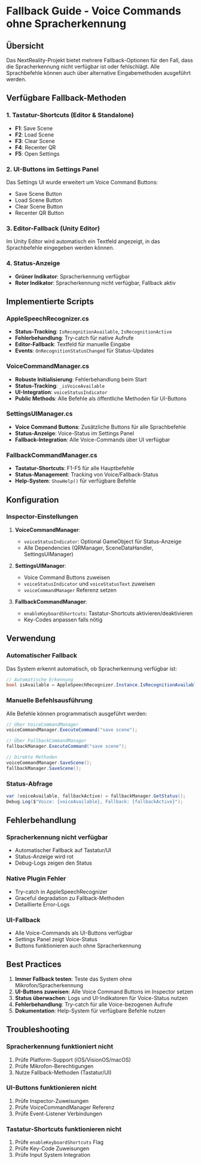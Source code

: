 # Fallback Guide - Voice Commands ohne Spracherkennung

## Übersicht

Das NextReality-Projekt bietet mehrere Fallback-Optionen für den Fall, dass die Spracherkennung nicht verfügbar ist oder fehlschlägt. Alle Sprachbefehle können auch über alternative Eingabemethoden ausgeführt werden.

## Verfügbare Fallback-Methoden

### 1. **Tastatur-Shortcuts (Editor & Standalone)**
- **F1**: Save Scene
- **F2**: Load Scene  
- **F3**: Clear Scene
- **F4**: Recenter QR
- **F5**: Open Settings

### 2. **UI-Buttons im Settings Panel**
Das Settings UI wurde erweitert um Voice Command Buttons:
- Save Scene Button
- Load Scene Button
- Clear Scene Button
- Recenter QR Button

### 3. **Editor-Fallback (Unity Editor)**
Im Unity Editor wird automatisch ein Textfeld angezeigt, in das Sprachbefehle eingegeben werden können.

### 4. **Status-Anzeige**
- **Grüner Indikator**: Spracherkennung verfügbar
- **Roter Indikator**: Spracherkennung nicht verfügbar, Fallback aktiv

## Implementierte Scripts

### AppleSpeechRecognizer.cs
- **Status-Tracking**: `IsRecognitionAvailable`, `IsRecognitionActive`
- **Fehlerbehandlung**: Try-catch für native Aufrufe
- **Editor-Fallback**: Textfeld für manuelle Eingabe
- **Events**: `OnRecognitionStatusChanged` für Status-Updates

### VoiceCommandManager.cs
- **Robuste Initialisierung**: Fehlerbehandlung beim Start
- **Status-Tracking**: `_isVoiceAvailable`
- **UI-Integration**: `voiceStatusIndicator`
- **Public Methods**: Alle Befehle als öffentliche Methoden für UI-Buttons

### SettingsUIManager.cs
- **Voice Command Buttons**: Zusätzliche Buttons für alle Sprachbefehle
- **Status-Anzeige**: Voice-Status im Settings Panel
- **Fallback-Integration**: Alle Voice-Commands über UI verfügbar

### FallbackCommandManager.cs
- **Tastatur-Shortcuts**: F1-F5 für alle Hauptbefehle
- **Status-Management**: Tracking von Voice/Fallback-Status
- **Help-System**: `ShowHelp()` für verfügbare Befehle

## Konfiguration

### Inspector-Einstellungen
1. **VoiceCommandManager**:
   - `voiceStatusIndicator`: Optional GameObject für Status-Anzeige
   - Alle Dependencies (QRManager, SceneDataHandler, SettingsUIManager)

2. **SettingsUIManager**:
   - Voice Command Buttons zuweisen
   - `voiceStatusIndicator` und `voiceStatusText` zuweisen
   - `voiceCommandManager` Referenz setzen

3. **FallbackCommandManager**:
   - `enableKeyboardShortcuts`: Tastatur-Shortcuts aktivieren/deaktivieren
   - Key-Codes anpassen falls nötig

## Verwendung

### Automatischer Fallback
Das System erkennt automatisch, ob Spracherkennung verfügbar ist:
```csharp
// Automatische Erkennung
bool isAvailable = AppleSpeechRecognizer.Instance.IsRecognitionAvailable;
```

### Manuelle Befehlsausführung
Alle Befehle können programmatisch ausgeführt werden:
```csharp
// Über VoiceCommandManager
voiceCommandManager.ExecuteCommand("save scene");

// Über FallbackCommandManager  
fallbackManager.ExecuteCommand("save scene");

// Direkte Methoden
voiceCommandManager.SaveScene();
fallbackManager.SaveScene();
```

### Status-Abfrage
```csharp
var (voiceAvailable, fallbackActive) = fallbackManager.GetStatus();
Debug.Log($"Voice: {voiceAvailable}, Fallback: {fallbackActive}");
```

## Fehlerbehandlung

### Spracherkennung nicht verfügbar
- Automatischer Fallback auf Tastatur/UI
- Status-Anzeige wird rot
- Debug-Logs zeigen den Status

### Native Plugin Fehler
- Try-catch in AppleSpeechRecognizer
- Graceful degradation zu Fallback-Methoden
- Detaillierte Error-Logs

### UI-Fallback
- Alle Voice-Commands als UI-Buttons verfügbar
- Settings Panel zeigt Voice-Status
- Buttons funktionieren auch ohne Spracherkennung

## Best Practices

1. **Immer Fallback testen**: Teste das System ohne Mikrofon/Spracherkennung
2. **UI-Buttons zuweisen**: Alle Voice Command Buttons im Inspector setzen
3. **Status überwachen**: Logs und UI-Indikatoren für Voice-Status nutzen
4. **Fehlerbehandlung**: Try-catch für alle Voice-bezogenen Aufrufe
5. **Dokumentation**: Help-System für verfügbare Befehle nutzen

## Troubleshooting

### Spracherkennung funktioniert nicht
1. Prüfe Platform-Support (iOS/VisionOS/macOS)
2. Prüfe Mikrofon-Berechtigungen
3. Nutze Fallback-Methoden (Tastatur/UI)

### UI-Buttons funktionieren nicht
1. Prüfe Inspector-Zuweisungen
2. Prüfe VoiceCommandManager Referenz
3. Prüfe Event-Listener Verbindungen

### Tastatur-Shortcuts funktionieren nicht
1. Prüfe `enableKeyboardShortcuts` Flag
2. Prüfe Key-Code Zuweisungen
3. Prüfe Input System Integration 